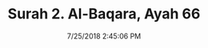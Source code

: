 ---
title       : "Surah 2. Al-Baqara, Ayah 66"
date        : 7/25/2018 2:45:06 PM
draft       : false
type        : "quran"
layout      : "compare"
BookCode    : "CMP"
SurahNumber : "2"
AyahNumber  : "66"
TotalAyah   : "286"
---
